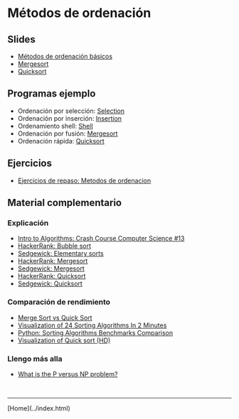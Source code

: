 # Métodos de ordenación

## Slides

- [Métodos de ordenación básicos](../slides/05.1-Sorting-sem08.pdf)  
- [Mergesort](../slides/05.2-Mergesort-sem09.pdf)  
- [Quicksort](../slides/05.3-Quicksort-sem10.pdf)  


## Programas ejemplo

- Ordenación por selección: [Selection](https://algs4.cs.princeton.edu/code/edu/princeton/cs/algs4/Selection.java.html)  
- Ordenación por inserción: [Insertion](https://algs4.cs.princeton.edu/code/edu/princeton/cs/algs4/Insertion.java.html)  
- Ordenamiento shell: [Shell](https://algs4.cs.princeton.edu/code/edu/princeton/cs/algs4/Shell.java.html)  
- Ordenación por fusión: [Mergesort](https://algs4.cs.princeton.edu/code/edu/princeton/cs/algs4/Merge.java.html)  
- Ordenación rápida: [Quicksort](https://algs4.cs.princeton.edu/code/edu/princeton/cs/algs4/Quick.java.html)  


## Ejercicios

- [Ejercicios de repaso: Metodos de ordenacion](Ejercicios4-201820.pdf)


## Material complementario

### Explicación

- [Intro to Algorithms: Crash Course Computer Science #13](https://www.youtube.com/watch?v=rL8X2mlNHPM)  
- [HackerRank: Bubble sort](https://www.youtube.com/watch?v=6Gv8vg0kcHc)  
- [Sedgewick: Elementary sorts](https://www.youtube.com/watch?v=GENxxQx9Erg&list=PL5iJcUfx7xTei2gIfyONF4aplI0tASbW4)  
- [HackerRank: Mergesort](https://www.youtube.com/watch?v=KF2j-9iSf4Q)  
- [Sedgewick: Mergesort](https://www.youtube.com/watch?v=ypae0cmi7hM&list=PL5iJcUfx7xTeMWs0ci98CEW9aEURcviZv)  
- [HackerRank: Quicksort](https://www.youtube.com/watch?v=SLauY6PpjW4)  
- [Sedgewick: Quicksort](https://www.youtube.com/watch?v=1a-chpO4bgQ&list=PL5iJcUfx7xTcS3wlgS6uYwStWIzxQld6r)  

### Comparación de rendimiento

- [Merge Sort vs Quick Sort](https://www.youtube.com/watch?v=es2T6KY45cA)  
- [Visualization of 24 Sorting Algorithms In 2 Minutes](https://www.youtube.com/watch?v=BeoCbJPuvSE)  
- [Python: Sorting Algorithms Benchmarks Comparison](https://www.youtube.com/watch?v=bJ0aERNrErA)  
- [Visualization of Quick sort (HD)](https://www.youtube.com/watch?v=aXXWXz5rF64)  


### Llengo más alla
- [What is the P versus NP problem?](https://www.youtube.com/watch?v=UR2oDYZ-Sao)  



<BR>
<HR>
[Home](../index.html)
<BR>

